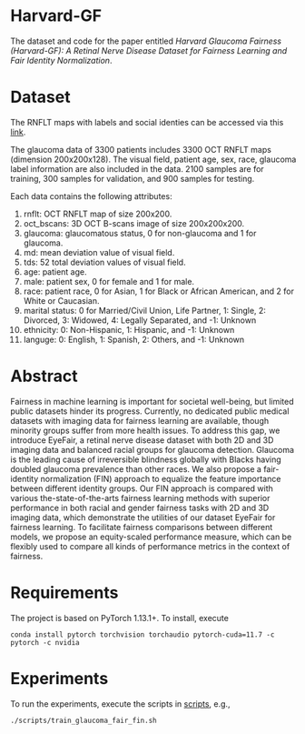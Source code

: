 # Harvard-GF

The dataset and code for the paper entitled *Harvard Glaucoma Fairness (Harvard-GF): A Retinal Nerve Disease Dataset for Fairness Learning and Fair Identity Normalization*.

# Dataset

The RNFLT maps with labels and social identies can be accessed via this [link](https://doi.org/10.7910/DVN/A4XMO1).

The glaucoma data of 3300 patients includes 3300 OCT RNFLT maps (dimension 200x200x128). The visual field, patient age, sex, race, glaucoma label information are also included in the data. 2100 samples are for training, 300 samples for validation, and 900 samples for testing.

Each data contains the following attributes:
1) rnflt: OCT RNFLT map of size 200x200.
2) oct_bscans: 3D OCT B-scans image of size 200x200x200.
3) glaucoma: glaucomatous status, 0 for non-glaucoma and 1 for glaucoma.
4) md: mean deviation value of visual field.
5) tds: 52 total deviation values of visual field.
6) age: patient age.
7) male: patient sex, 0 for female and 1 for male.
8) race: patient race, 0 for Asian, 1 for Black or African American, and 2 for White or Caucasian.
9) marital status: 0 for Married/Civil Union, Life Partner, 1: Single, 2: Divorced, 3: Widowed, 4: Legally Separated, and -1: Unknown
10) ethnicity: 0: Non-Hispanic, 1: Hispanic, and -1: Unknown
11) languge: 0: English, 1: Spanish, 2: Others, and -1: Unknown


# Abstract

Fairness in machine learning is important for societal well-being, but limited public datasets hinder its progress. Currently, no dedicated public medical datasets with imaging data for fairness learning are available, though minority groups suffer from more health issues. To address this gap, we introduce EyeFair, a retinal nerve disease dataset with both 2D and 3D imaging data and balanced racial groups for glaucoma detection. Glaucoma is the leading cause of irreversible blindness globally with Blacks having doubled glaucoma prevalence than other races. We also propose a fair-identity normalization (FIN) approach to equalize the feature importance between different identity groups. Our FIN approach is compared with various the-state-of-the-arts fairness learning methods with superior performance in both racial and gender fairness tasks with 2D and 3D imaging data, which demonstrate the utilities of our dataset EyeFair for fairness learning. To facilitate fairness comparisons between different models, we propose an equity-scaled performance measure, which can be flexibly used to compare all kinds of performance metrics in the context of fairness.

# Requirements

The project is based on PyTorch 1.13.1+. To install, execute

```
conda install pytorch torchvision torchaudio pytorch-cuda=11.7 -c pytorch -c nvidia
```

# Experiments

To run the experiments, execute the scripts in [scripts](./scripts), e.g.,

```
./scripts/train_glaucoma_fair_fin.sh
```
